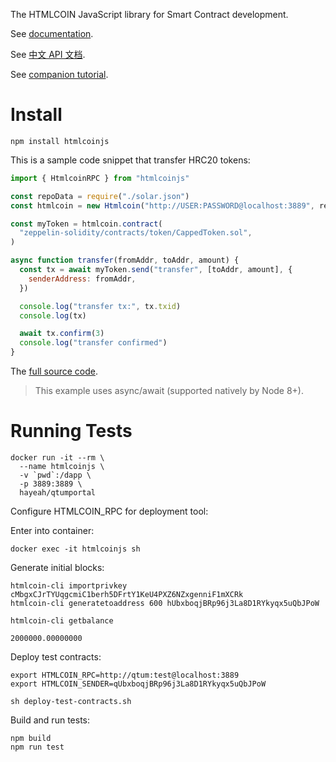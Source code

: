 The HTMLCOIN JavaScript library for Smart Contract development.

See [documentation](https://qtumproject.github.io/qtumjs-doc/).

See [中文 API 文档](https://qtumproject.github.io/qtumjs-doc-cn/).

See [companion tutorial](https://github.com/qtumproject/qtumbook/blob/master/en/part2/erc20-js.md).

# Install

```
npm install htmlcoinjs
```

This is a sample code snippet that transfer HRC20 tokens:

```js
import { HtmlcoinRPC } from "htmlcoinjs"

const repoData = require("./solar.json")
const htmlcoin = new Htmlcoin("http://USER:PASSWORD@localhost:3889", repoData)

const myToken = htmlcoin.contract(
  "zeppelin-solidity/contracts/token/CappedToken.sol",
)

async function transfer(fromAddr, toAddr, amount) {
  const tx = await myToken.send("transfer", [toAddr, amount], {
    senderAddress: fromAddr,
  })

  console.log("transfer tx:", tx.txid)
  console.log(tx)

  await tx.confirm(3)
  console.log("transfer confirmed")
}
```

The [full source code](https://github.com/qtumproject/qtumbook-mytoken-qtumjs-cli).

> This example uses async/await (supported natively by Node 8+).

# Running Tests

```
docker run -it --rm \
  --name htmlcoinjs \
  -v `pwd`:/dapp \
  -p 3889:3889 \
  hayeah/qtumportal
```

Configure HTMLCOIN_RPC for deployment tool:

Enter into container:

```
docker exec -it htmlcoinjs sh
```

Generate initial blocks:

```
htmlcoin-cli importprivkey cMbgxCJrTYUqgcmiC1berh5DFrtY1KeU4PXZ6NZxgenniF1mXCRk
htmlcoin-cli generatetoaddress 600 hUbxboqjBRp96j3La8D1RYkyqx5uQbJPoW

htmlcoin-cli getbalance

2000000.00000000
```

Deploy test contracts:

```
export HTMLCOIN_RPC=http://qtum:test@localhost:3889
export HTMLCOIN_SENDER=qUbxboqjBRp96j3La8D1RYkyqx5uQbJPoW

sh deploy-test-contracts.sh
```

Build and run tests:

```
npm build
npm run test
```

